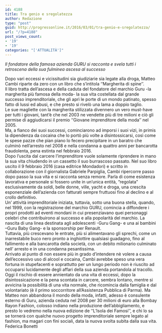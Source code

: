 ```yaml
---
id: 4188
title: Tra genio e sregolatezza
author: Redazione
type: "post"
guid: http://progressonline.it/2016/03/01/tra-genio-e-sregolatezza/
url: "/?p=4188"
post_views_count:
- '19'
- '19'
categories: "['ATTUALITÀ']"
---
```


*Il fondatore della famosa azienda GURU si racconta e svela tutti i retroscena della sua fulminea ascesa al successo*

<div> </div><div>Dopo vari eccessi e vicissitudini sia giudiziarie sia legate alla droga, Matteo Cambi riparte da zero con un libro che s’intitola ‘‘Margherita di spine’’. </div><div>Il libro tratta dell’ascesa e della caduta del fondatore del marchio Guru -la margherita più famosa della moda- la sua vita costellata dal grande successo imprenditoriale, che gli aprì le porte di un mondo patinato, spesso fatto di lussi ed abusi, e che presto si rivelò una lama a doppio taglio. </div><div> </div><div>Le sue magliette con la margherita stilizzata divennero un vero must-have per tutti i giovani, tant’è che nel 2003 ne vendette più di tre milioni e ciò gli permise di aggiudicarsi il premio ‘‘Giovane imprenditore della moda’’ nel 2005.</div><div>Ma, a fianco dei suoi successi, cominciarono ad imporsi i suoi vizi, in primis la dipendenza da cocaina che lo portò più volte a disintossicarsi, così come le spese pazze che pian piano lo fecero precipitare in un baratro che culminò nell’arresto nel 2008 e nella condanna a quattro anni per bancarotta fraudolenta, pena estinta nel febbraio 2016. </div><div>Dopo l’uscita dal carcere l’imprenditore vuole solamente riprendere in mano la sua vita chiudendo in un cassetto il suo burrascoso passato. Nel suo libro uscito il 9 febbraio 2016 (casa editrice Mondadori) e scritto in collaborazione con il giornalista Gabriele Parpiglia, Cambi ripercorre passo dopo passo la sua vita e si racconta senza remore. Parla di come esistenza lavorativa e personale si fossero unite in un’unica entità, “regolata” esclusivamente da soldi, belle donne, ville, yacht e droga, una crescita esponenziale dell’azienda con fatturati sempre fruttuosi fino al declino e al crollo definitivo. </div><div>Un’ attività imprenditoriale iniziata, tuttavia, sotto una buona stella, quando, nel 1999, con la registrazione del marchio GURU, comincia a diffondere i propri prodotti ad eventi mondani in cui presenziavano quei personaggi celebri che contribuirono al successo e alla popolarità del marchio. La nascita di una linea destinata agli adolescenti -Guru Gang- e una ai bambini –Guru Baby Gang- e la sponsorship per Renault. </div><div>Tuttavia, più crescevano le entrate, più si alimentavano gli sprechi, come un inarrestabile buco nero pronto a inghiottire qualsiasi guadagno, fino al fallimento e alla bancarotta della società, con un debito milionario culminato nell’ arresto e in una condanna pesantissima. </div><div>Arrivato al punto di non essere più in grado d’intendere nè volere a causa dell’eccessivo uso di alcool e cocaina, Cambi avrebbe speso una vera fortuna in stupefacenti e soprattutto per un lungo periodo non è riuscito ad occuparsi lucidamente degli affari della sua azienda portandola al tracollo.</div><div>Oggi il rischio di essere annientato da una vita di eccessi, dopo la disintossicazione e la pena scontata in carcere, sembra lontano, mentre si avvicina la possibilità di una vita normale, che ricomincia dalla famiglia e dal volontariato (è il primo soccorritore all’Assistenza Pubblica di Parma). Ma Matteo non abbandona il mondo della moda, infatti, adesso è consulente esterno di Guru, azienda ceduta nel 2008 per 30 milioni di euro alla Bombay Rayon Fashion, colosso indiano nella produzione dell’abbigliamento, e presto lo vedremo nella nuova edizione de ‘‘L’Isola dei Famosi’’, e chi lo sa se tornerà con qualche nuovo progetto imprenditoriale sempre legato al fashion, ma magari con fini sociali, data la nuova svolta subita dalla sua vita.</div><div> </div><div> </div><div>Federica Bonetti</div><div> </div>